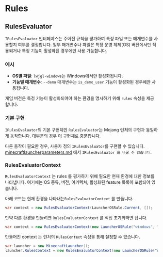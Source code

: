 # Rules

## RulesEvaluator

`IRulesEvaluator` 인터페이스는 주어진 규칙을 평가하여 특정 파일 또는 매개변수를 사용할지 여부를 결정합니다. 일부 매개변수나 파일은 특정 운영 체제(OS) 버전에서만 적용되거나 특정 기능이 활성화된 경우에만 사용 가능합니다.

### 예시

* **OS별 파일**: `lwjgl-windows`는 Windows에서만 활성화됩니다.
* **기능별 매개변수**: `--demo` 매개변수는 `is_demo_user` 기능이 활성화된 경우에만 사용됩니다.

게임 버전은 특정 기능이 활성화되어야 하는 환경을 명시하기 위해 `rules` 속성을 제공합니다.

### 기본 구현

`IRulesEvaluator`의 기본 구현체인 `RulesEvaluator`는 Mojang 런처의 구현과 동일하게 동작합니다. 대부분의 경우 이 구현체로 충분합니다.

다른 동작이 필요한 경우, 사용자 정의 `IRulesEvaluator`를 구현할 수 있습니다. [minecraftlauncherparameters.md](minecraftlauncherparameters.md "mention") 에서 `IRulesEvaluator 를 바꿀 수 있습니다.`

### RulesEvaluatorContext

`RulesEvaluatorContext` 는 rules 를 평가하기 위해 필요한 현재 환경에 대한 정보를 나타냅니다. 여기에는 OS 종류, 버전, 아키텍쳐, 활성화된 feature 목록이 포함되어 있습니다.&#x20;

아래 코드는 현재 환경을 나타내는`RulesEvaluatorContext` 를 만듭니다.

```csharp
var context = new RulesEvaluatorContext(LauncherOSRule.Current, []);
```

만약 다른 환경을 만들려면 `RulesEvaluatorContext` 를 직접 초기화하면 됩니다.

```csharp
var context = new RulesEvaluatorContext(new LauncherOSRule("windows", "64", "10.0"), []);
```

만들어진 context 는 런처의 `RulesContext` 속성을 통해 설정할 수 있습니다.

```csharp
var launcher = new MinecraftLauncher();
launcher.RulesContext = new RulesEvaluatorContext(new LauncherOSRule("windows", "64", "10.0"), []);
```
